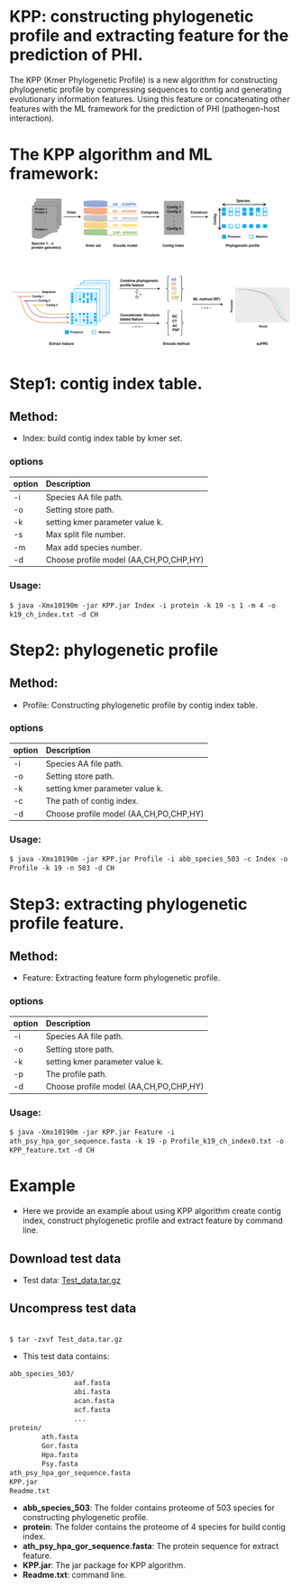 # **KPP: constructing phylogenetic profile and extracting feature for the prediction of PHI.**
The KPP (Kmer Phylogenetic Profile) is a new algorithm for constructing phylogenetic profile by compressing sequences to contig and generating evolutionary information features. 
Using this feature or concatenating other features with the ML framework for the prediction of PHI (pathogen-host interaction).

# The KPP algorithm and ML framework:

![Workflow](https://github.com/yangfangs/KPP/blob/master/algorithm/KPP.png)

# Step1: contig index table.

## Method:
* Index: build contig index table by kmer set.
 
### options
  
  | option |  Description                                                                                                                            |
  |:------- |:---------------------------------------------------------------------------------------------------------------------------------------|
  |  -i     |  Species AA file path.                                                                                                         |
  |  -o     |  Setting store path.                                                                                                               |
  |  -k     |  setting kmer parameter value k.                                                                                                               |
  |  -s     |  Max split file number.                                                                                 |
  |  -m    |   Max add species number.                                                      |
  |  -d     |  Choose profile model (AA,CH,PO,CHP,HY)                                                              |


### Usage: 

```angular2html
$ java -Xmx10190m -jar KPP.jar Index -i protein -k 19 -s 1 -m 4 -o k19_ch_index.txt -d CH
```



# Step2: phylogenetic profile

## Method:
* Profile: Constructing phylogenetic profile by contig index table.
   
### options
    
| option |  Description                                                                                                                            |
|:------- |:---------------------------------------------------------------------------------------------------------------------------------------|
|  -i     |  Species AA file path.                                                                                                         |
|  -o     |  Setting store path.                                                                                                               |
|  -k     |  setting kmer parameter value k.                                                                                                               |
|  -c     |  The path of contig index.                                                                                 |
|  -d     |  Choose profile model (AA,CH,PO,CHP,HY)                                                              |

### Usage:

```angular2html
$ java -Xmx10190m -jar KPP.jar Profile -i abb_species_503 -c Index -o Profile -k 19 -n 503 -d CH

```
# Step3: extracting phylogenetic profile feature.

## Method:
* Feature: Extracting feature form phylogenetic profile.
   
### options
    
| option |  Description                                                                                                                            |
|:------- |:---------------------------------------------------------------------------------------------------------------------------------------|
|  -i     |  Species AA file path.                                                                                                         |
|  -o     |  Setting store path.                                                                                                               |
|  -k     |  setting kmer parameter value k.                                                                                                               |
|  -p     |  The profile path.                                                                                 |
|  -d     |  Choose profile model (AA,CH,PO,CHP,HY)                                                              |


### Usage:

```angular2html
$ java -Xmx10190m -jar KPP.jar Feature -i ath_psy_hpa_gor_sequence.fasta -k 19 -p Profile_k19_ch_index0.txt -o KPP_feature.txt -d CH
```

# Example

* Here we provide an example about using KPP algorithm create contig index, construct phylogenetic profile and extract feature by command line.

## Download test data
* Test data: [Test_data.tar.gz](ftp://74.120.168.50/opt/Test_data.tar.gz)
  
## Uncompress test data

```angular2html

$ tar -zxvf Test_data.tar.gz

```
* This test data contains:

```
abb_species_503/  
                aaf.fasta
                abi.fasta
                acan.fasta
                acf.fasta
                ...
protein/
        ath.fasta
        Gor.fasta
        Hpa.fasta
        Psy.fasta
ath_psy_hpa_gor_sequence.fasta
KPP.jar
Readme.txt

```
* **abb_species_503**: The folder contains proteome of 503 species for constructing phylogenetic profile. 
* **protein**: The folder contains the proteome of 4 species for build contig index.
* **ath_psy_hpa_gor_sequence.fasta**: The protein sequence for extract feature.
* **KPP.jar**: The jar package for KPP algorithm.
* **Readme.txt**: command line.
